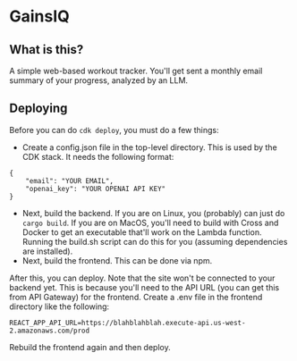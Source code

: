 # GainsIQ

## What is this?
A simple web-based workout tracker. You'll get sent a monthly email summary of your progress, analyzed by an LLM.

## Deploying 
Before you can do `cdk deploy`, you must do a few things:
 - Create a config.json file in the top-level directory. This is used by the CDK stack. It needs the following format: 
```
{
    "email": "YOUR EMAIL",
    "openai_key": "YOUR OPENAI API KEY"
}
```
- Next, build the backend. If you are on Linux, you (probably) can just do `cargo build`. If you are on MacOS, you'll need to build with Cross and Docker to get an executable that'll work on the Lambda function. Running the build.sh script can do this for you (assuming dependencies are installed).
- Next, build the frontend. This can be done via npm.

After this, you can deploy. Note that the site won't be connected to your backend yet. This is because you'll need to the API URL (you can get this from API Gateway) for the frontend. Create a .env file in the frontend directory like the following:
```
REACT_APP_API_URL=https://blahblahblah.execute-api.us-west-2.amazonaws.com/prod
```
Rebuild the frontend again and then deploy.